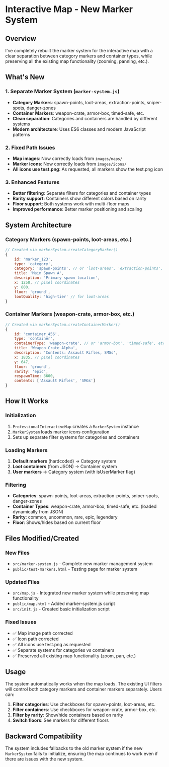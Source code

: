# Interactive Map - New Marker System

## Overview
I've completely rebuilt the marker system for the interactive map with a clear separation between category markers and container types, while preserving all the existing map functionality (zooming, panning, etc.).

## What's New

### 1. Separate Marker System (`marker-system.js`)
- **Category Markers**: spawn-points, loot-areas, extraction-points, sniper-spots, danger-zones
- **Container Markers**: weapon-crate, armor-box, timed-safe, etc.
- **Clean separation**: Categories and containers are handled by different systems
- **Modern architecture**: Uses ES6 classes and modern JavaScript patterns

### 2. Fixed Path Issues
- **Map images**: Now correctly loads from `images/maps/` 
- **Marker icons**: Now correctly loads from `images/icons/`
- **All icons use test.png**: As requested, all markers show the test.png icon

### 3. Enhanced Features
- **Better filtering**: Separate filters for categories and container types
- **Rarity support**: Containers show different colors based on rarity
- **Floor support**: Both systems work with multi-floor maps
- **Improved performance**: Better marker positioning and scaling

## System Architecture

### Category Markers (spawn-points, loot-areas, etc.)
```javascript
// Created via markerSystem.createCategoryMarker()
{
    id: 'marker_123',
    type: 'category',
    category: 'spawn-points', // or 'loot-areas', 'extraction-points', etc.
    title: 'Main Spawn A',
    description: 'Primary spawn location',
    x: 1250, // pixel coordinates
    y: 800,
    floor: 'ground',
    lootQuality: 'high-tier' // for loot-areas
}
```

### Container Markers (weapon-crate, armor-box, etc.)
```javascript
// Created via markerSystem.createContainerMarker()
{
    id: 'container_456',
    type: 'container',
    containerType: 'weapon-crate', // or 'armor-box', 'timed-safe', etc.
    title: 'Weapon Crate Alpha',
    description: 'Contents: Assault Rifles, SMGs',
    x: 1835, // pixel coordinates
    y: 647,
    floor: 'ground',
    rarity: 'epic',
    respawnTime: 3600,
    contents: ['Assault Rifles', 'SMGs']
}
```

## How It Works

### Initialization
1. `ProfessionalInteractiveMap` creates a `MarkerSystem` instance
2. `MarkerSystem` loads marker icons configuration
3. Sets up separate filter systems for categories and containers

### Loading Markers
1. **Default markers** (hardcoded) → Category system
2. **Loot containers** (from JSON) → Container system
3. **User markers** → Category system (with isUserMarker flag)

### Filtering
- **Categories**: spawn-points, loot-areas, extraction-points, sniper-spots, danger-zones
- **Container Types**: weapon-crate, armor-box, timed-safe, etc. (loaded dynamically from JSON)
- **Rarity**: common, uncommon, rare, epic, legendary
- **Floor**: Shows/hides based on current floor

## Files Modified/Created

### New Files
- `src/marker-system.js` - Complete new marker management system
- `public/test-markers.html` - Testing page for marker system

### Updated Files
- `src/map.js` - Integrated new marker system while preserving map functionality
- `public/map.html` - Added marker-system.js script
- `src/init.js` - Created basic initialization script

### Fixed Issues
- ✅ Map image path corrected
- ✅ Icon path corrected  
- ✅ All icons use test.png as requested
- ✅ Separate systems for categories vs containers
- ✅ Preserved all existing map functionality (zoom, pan, etc.)

## Usage

The system automatically works when the map loads. The existing UI filters will control both category markers and container markers separately. Users can:

1. **Filter categories**: Use checkboxes for spawn-points, loot-areas, etc.
2. **Filter containers**: Use checkboxes for weapon-crate, armor-box, etc.
3. **Filter by rarity**: Show/hide containers based on rarity
4. **Switch floors**: See markers for different floors

## Backward Compatibility

The system includes fallbacks to the old marker system if the new `MarkerSystem` fails to initialize, ensuring the map continues to work even if there are issues with the new system.
